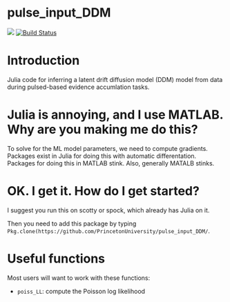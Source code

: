 # pulse_input_DDM

[![](https://img.shields.io/badge/docs-dev-blue.svg)](https://PrincetonUniversity.github.io/pulse_input_DDM/stable)
[![Build Status](https://travis-ci.com/PrincetonUniversity/pulse_input_DDM.svg?token=WcHBepPGGgEuyqydchVr&branch=master)](https://travis-ci.com/PrincetonUniversity/pulse_input_DDM)

# Introduction

Julia code for inferring a latent drift diffusion model (DDM) model from data during pulsed-based evidence accumlation tasks.

# Julia is annoying, and I use MATLAB. Why are you making me do this?

To solve for the ML model parameters, we need to compute gradients. Packages exist in Julia for doing this with automatic differentation. Packages for doing this in MATLAB stink. Also, generally MATALB stinks.

# OK. I get it. How do I get started?

I suggest you run this on scotty or spock, which already has Julia on it.

Then you need to add this package by typing `Pkg.clone(https://github.com/PrincetonUniversity/pulse_input_DDM/`.

# Useful functions

Most users will want to work with these functions: 

* `poiss_LL`: compute the Poisson log likelihood
